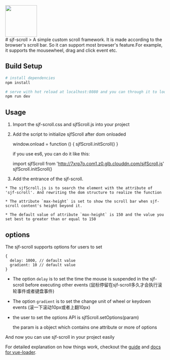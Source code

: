 <img style="display: flex" src="http://7xrp7o.com1.z0.glb.clouddn.com/sparrow.png" width="100" height="100" alt="">
# sjf-scroll
> A simple custom scroll framework. It is made according to the browser's scroll bar. So it can support most browser's feature.For example, it supports the mousewheel, drag and click event etc.

## Build Setup

``` bash
# install dependencies
npm install

# serve with hot reload at localhost:8080 and you can through it to look the example of sjf-scroll
npm run dev

```
## Usage 

  1. Import the sjf-scroll.css and sjfScroll.js into your project 

        <link rel="stylesheet" href="http://7xrp7o.com1.z0.glb.clouddn.com/sjf-scroll.css">
        <script src="http://7xrp7o.com1.z0.glb.clouddn.com/sjfScroll.js"></script>

  2. Add the script to initialize sjfScroll after dom onloaded

        window.onload = function () {
          sjfScroll.initScroll()
        }

      if you use es6, you can do it like this:

        import sjfScroll from 'http://7xrp7o.com1.z0.glb.clouddn.com/sjfScroll.js'
        sjfScroll.initScroll()

  3. Add the entrance of the sjf-scroll.

        <div sjf-scroll max-height="150"></div>
  
    * The sjfScroll.js is to search the element with the attribute of 'sjf-scroll'. And rewriting the dom structure to realize the function

    * The attribute `max-height` is set to show the scroll bar when sjf-scroll content's height beyond it.

    * The default value of attribute `max-height` is 150 and the value you set best to greater than or equal to 150

## options
The sjf-scroll supports options for users to set
    
    {
      delay: 1000, // default value
      gradient: 10 // default value
    }

  * The option `delay` is to set the time the mouse is suspended in the sjf-scroll before executing other events
    (鼠标停留在sjf-scroll多久才会执行滚轮事件或者键盘事件)

  * The option `gradient` is to set the change unit of wheel or keydown events
    (滚一下滚动10px或者上翻10px)

  * the user to set the options API is sjfScroll.setOptions(param)
  
    the param is a object which contains one attribute or more of options

And now you can use sjf-scroll in your project easily

For detailed explanation on how things work, checkout the [guide](http://vuejs-templates.github.io/webpack/) and [docs for vue-loader](http://vuejs.github.io/vue-loader).
